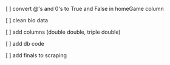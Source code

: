 [ ] convert @'s and 0's to True and False in homeGame column

[ ] clean bio data

[ ] add columns (double double, triple double)

[ ] add db code

[ ] add finals to scraping